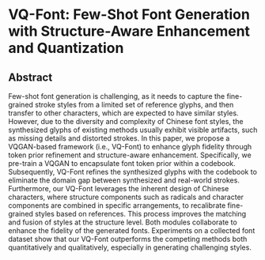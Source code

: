 # VQ-Font: Few-Shot Font Generation with Structure-Aware Enhancement and Quantization
## Abstract
Few-shot font generation is challenging, as it needs to capture the fine-grained stroke styles from a limited set of reference glyphs, and then transfer to other characters, which are expected to have similar styles. However, due to the diversity and complexity of Chinese font styles, the synthesized glyphs of existing methods usually exhibit visible artifacts, such as missing details and distorted strokes. In this paper, we propose a VQGAN-based framework (i.e., VQ-Font) to enhance glyph fidelity through token prior refinement and structure-aware enhancement. Specifically, we pre-train a VQGAN to encapsulate font token prior within a codebook. Subsequently, VQ-Font refines the synthesized glyphs with the codebook to eliminate the domain gap between synthesized and real-world strokes. Furthermore, our VQ-Font leverages the inherent design of Chinese characters, where structure components such as radicals and character components are combined in specific arrangements, to recalibrate fine-grained styles based on references. This process improves the matching and fusion of styles at the structure level. Both modules collaborate to enhance the fidelity of the generated fonts. Experiments on a collected font dataset show that our VQ-Font outperforms the competing methods both quantitatively and qualitatively, especially in generating challenging styles. 
